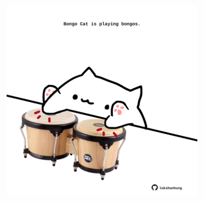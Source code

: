 <!-- built at 01/04/2024, 03:00:36 UTC -->
<p align="center">
  <img width="500" height="500" src="./ReadmeImage.svg">
</p>
